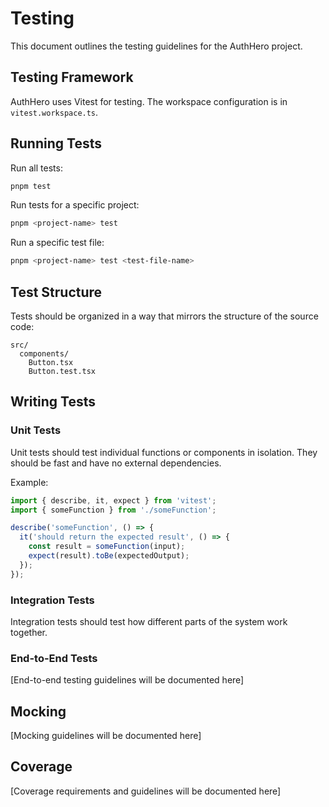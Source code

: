 # Testing

This document outlines the testing guidelines for the AuthHero project.

## Testing Framework

AuthHero uses Vitest for testing. The workspace configuration is in `vitest.workspace.ts`.

## Running Tests

Run all tests:

```bash
pnpm test
```

Run tests for a specific project:

```bash
pnpm <project-name> test
```

Run a specific test file:

```bash
pnpm <project-name> test <test-file-name>
```

## Test Structure

Tests should be organized in a way that mirrors the structure of the source code:

```
src/
  components/
    Button.tsx
    Button.test.tsx
```

## Writing Tests

### Unit Tests

Unit tests should test individual functions or components in isolation. They should be fast and have no external dependencies.

Example:

```typescript
import { describe, it, expect } from 'vitest';
import { someFunction } from './someFunction';

describe('someFunction', () => {
  it('should return the expected result', () => {
    const result = someFunction(input);
    expect(result).toBe(expectedOutput);
  });
});
```

### Integration Tests

Integration tests should test how different parts of the system work together.

### End-to-End Tests

[End-to-end testing guidelines will be documented here]

## Mocking

[Mocking guidelines will be documented here]

## Coverage

[Coverage requirements and guidelines will be documented here]